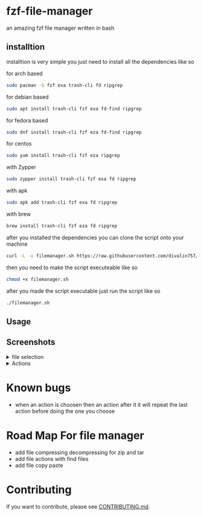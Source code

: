 
# fzf-file-manager
an amazing fzf file manager written in bash

## installtion
installtion is very simple you just need to install all the dependencies like so 

for arch based
```sh
sudo pacman -S fzf exa trash-cli fd ripgrep
```
for debian based
```sh
sudo apt install trash-cli fzf exa fd-find ripgrep
```

for fedora based
```sh
sudo dnf install trash-cli fzf eza fd-find ripgrep
```
for centos
```sh
sudo yum install trash-cli fzf eza ripgrep
```
with Zypper
```sh
sudo zypper install trash-cli fzf exa fd ripgrep
```
with apk
```sh
sudo apk add trash-cli fzf exa fd ripgrep
```

with brew
```sh
brew install trash-cli fzf eza fd ripgrep
```


after you installed the dependencies you can clone the script onto your machine 
```sh
curl -L -o filemanager.sh https://raw.githubusercontent.com/divalin757/fzf-file-manager/refs/heads/main/filemgr.sh
```

then you need to make the script executeable like so

```sh
chmod +x filemanager.sh
```

after you made the script executable just run the script like so
```sh
./filemanager.sh
```

## Usage


## Screenshots


<details>
  <summary>file selection</summary>
  <img src="imgs/Screenshot%20from%202025-09-23%2020-58-24.png" alt="Screenshot 1" width="600"/>
</details>

<details>
  <summary>Actions</summary>
  <img src="imgs/Screenshot%20from%202025-09-23%2020-58-28.png" alt="Screenshot 2" width="700"/>
</details>


# Known bugs
* when an action is choosen then an action after it it will repeat the last action before doing the one you choose

# Road Map For file manager
* add file compressing decompressing for zip and tar 
* add file actions with find files
* add file copy paste

# Contributing

If you want to contribute, please see [CONTRIBUTING.md](CONTRIBUTING.md).
